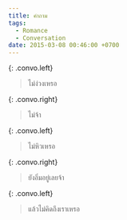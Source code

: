 ```yaml
---
title: คำถาม
tags:
  - Romance
  - Conversation
date: 2015-03-08 00:46:00 +0700
---
```


{: .convo.left}
> ไม่ง่วงเหรอ

{: .convo.right}
> ไม่จ้า

{: .convo.left}
> ไม่หิวเหรอ

{: .convo.right}
> ยังอิ่มอยู่เลยจ้า

{: .convo.left}
> แล้วไม่คิดถึงเราเหรอ
